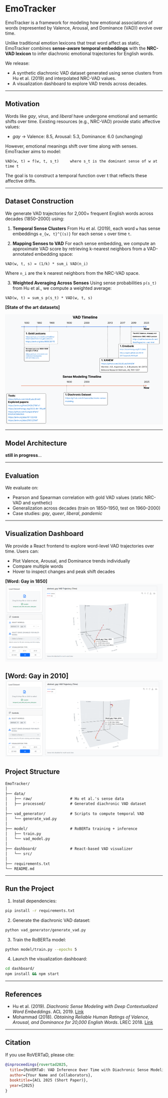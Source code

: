 
# EmoTracker
EmoTracker is a framework for modeling how emotional associations of words (represented by Valence, Arousal, and Dominance (VAD)) evolve over time. 

Unlike traditional emotion lexicons that treat word affect as static, EmoTracker combines **sense-aware temporal embeddings** with the **NRC-VAD lexicon** to infer diachronic emotional trajectories for English words.

We release:

* A synthetic diachronic VAD dataset generated using sense clusters from Hu et al. (2019) and interpolated NRC-VAD values.
* A visualization dashboard to explore VAD trends across decades.

---

## Motivation

Words like *gay*, *virus*, and *liberal* have undergone emotional and semantic shifts over time. Existing resources (e.g., NRC-VAD) provide static affective values:

* *gay* → Valence: 8.5, Arousal: 5.3, Dominance: 6.0 (unchanging)

However, emotional meanings shift over time along with senses. EmoTracker aims to model:

```
VAD(w, t) = f(w, t, s_t)     where s_t is the dominant sense of w at time t
```

The goal is to construct a temporal function over t that reflects these affective drifts.

---

## Dataset Construction

We generate VAD trajectories for 2,000+ frequent English words across decades (1850–2000) using:

1. **Temporal Sense Clusters**
   From Hu et al. (2019), each word `w` has sense embeddings `e_{w, t}^{(s)}` for each sense `s` over time `t`.

2. **Mapping Senses to VAD**
   For each sense embedding, we compute an approximate VAD score by retrieving k-nearest neighbors from a VAD-annotated embedding space:

```
VAD(w, t, s) = (1/k) * sum_i VAD(n_i)
```

Where `n_i` are the k nearest neighbors from the NRC-VAD space.

3. **Weighted Averaging Across Senses**
   Using sense probabilities `p(s_t)` from Hu et al., we compute a weighted average:

```
VAD(w, t) = sum_s p(s_t) * VAD(w, t, s)
```
**\[State of the art datasets]**

**![Data Timeline](data/imgs/data_timeline.png)**

---

## Model Architecture

**still in progress**...

---

## Evaluation

We evaluate on:

* Pearson and Spearman correlation with gold VAD values (static NRC-VAD and synthetic)
* Generalization across decades (train on 1850–1950, test on 1960–2000)
* Case studies: *gay*, *queer*, *liberal*, *pandemic*

---

## Visualization Dashboard

We provide a React frontend to explore word-level VAD trajectories over time. Users can:

* Plot Valence, Arousal, and Dominance trends individually
* Compare multiple words
* Hover to inspect changes and peak shift decades

**\[Word: Gay in 1850]**
![img.png](data/imgs/old_drift.png)

**\[Word: Gay in 2010]**
![img.png](data/imgs/new_drift.png)
---

## Project Structure

```
EmoTracker/
│
├── data/
│   ├── raw/                 # Hu et al.'s sense data
│   ├── processed/           # Generated diachronic VAD dataset
│
├── vad_generator/           # Scripts to compute temporal VAD
│   └── generate_vad.py
│
├── model/                   # RoBERTa training + inference
│   ├── train.py
│   └── vad_model.py
│
├── dashboard/               # React-based VAD visualizer
│   └── src/
│
├── requirements.txt
└── README.md
```

---

## Run the Project

1. Install dependencies:

```bash
pip install -r requirements.txt
```

2. Generate the diachronic VAD dataset:

```bash
python vad_generator/generate_vad.py
```

3. Train the RoBERTa model:

```bash
python model/train.py --epochs 5
```

4. Launch the visualization dashboard:

```bash
cd dashboard/
npm install && npm start
```

---

## References

* Hu et al. (2019). *Diachronic Sense Modeling with Deep Contextualized Word Embeddings*. ACL 2019. [Link](https://aclanthology.org/P19-1131)
* Mohammad (2018). *Obtaining Reliable Human Ratings of Valence, Arousal, and Dominance for 20,000 English Words*. LREC 2018. [Link](https://aclanthology.org/L18-1191)

---

## Citation

If you use RoVERTaD, please cite:

```bibtex
@inproceedings{rovertad2025,
  title={RoVERTaD: VAD Inference Over Time with Diachronic Sense Modeling},
  author={Your Name and Collaborators},
  booktitle={ACL 2025 (Short Paper)},
  year={2025}
}
```
